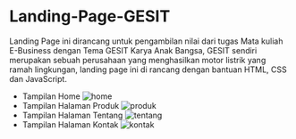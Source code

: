 # Landing-Page-GESIT
Landing Page ini dirancang untuk pengambilan nilai dari tugas Mata kuliah E-Business dengan Tema GESIT Karya Anak Bangsa, GESIT sendiri merupakan sebuah perusahaan yang menghasilkan motor listrik yang ramah lingkungan, landing page ini di rancang dengan bantuan HTML, CSS dan JavaScript.

- Tampilan Home 
![home](https://github.com/Aliffaridrhmn25/Landing-Page-GESIT/assets/135413797/8052d683-0c87-48e3-b9dc-83ca73fca8d8)
- Tampilan Halaman Produk
![produk](https://github.com/Aliffaridrhmn25/Landing-Page-GESIT/assets/135413797/c5603a10-879e-4e80-8785-a7ef81b1bf92)
- Tampilan Halaman Tentang
![tentang](https://github.com/Aliffaridrhmn25/Landing-Page-GESIT/assets/135413797/c0c6d59b-bc04-4f80-89ce-bd3a5d57c1f9)
- Tampilan Halaman Kontak
![kontak](https://github.com/Aliffaridrhmn25/Landing-Page-GESIT/assets/135413797/b95d34e4-56e5-4861-b748-473b371b4b56)
